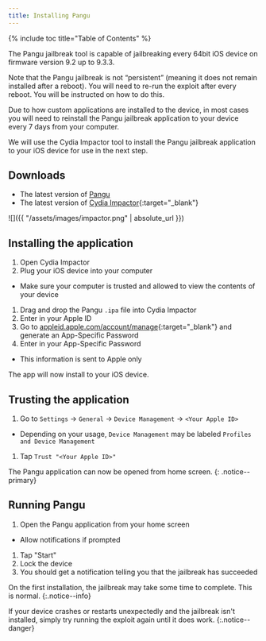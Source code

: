```yaml
---
title: Installing Pangu
---
```


{% include toc title="Table of Contents" %}

The Pangu jailbreak tool is capable of jailbreaking every 64bit iOS device on firmware version 9.2 up to 9.3.3.

Note that the Pangu jailbreak is not “persistent” (meaning it does not remain installed after a reboot). You will need to re-run the exploit after every reboot. You will be instructed on how to do this.

Due to how custom applications are installed to the device, in most cases you will need to reinstall the Pangu jailbreak application to your device every 7 days from your computer.

We will use the Cydia Impactor tool to install the Pangu jailbreak application to your iOS device for use in the next step.

## Downloads

- The latest version of [Pangu](http://dl.pangu.25pp.com/jb/NvwaStone_1.1.ipa)
- The latest version of [Cydia Impactor](http://www.cydiaimpactor.com/){:target="_blank"}

![]({{ "/assets/images/impactor.png" | absolute_url }})

## Installing the application

1. Open Cydia Impactor
1. Plug your iOS device into your computer
  - Make sure your computer is trusted and allowed to view the contents of your device
1. Drag and drop the Pangu `.ipa` file into Cydia Impactor
1. Enter in your Apple ID
1. Go to [appleid.apple.com/account/manage](https://appleid.apple.com/account/manage){:target="_blank"} and generate an App-Specific Password
1. Enter in your App-Specific Password
  - This information is sent to Apple only

The app will now install to your iOS device.

## Trusting the application

1. Go to `Settings` -> `General` -> `Device Management` -> `<Your Apple ID>`
  - Depending on your usage, `Device Management` may be labeled `Profiles and Device Management`
1. Tap `Trust "<Your Apple ID>"`

The Pangu application can now be opened from home screen.
{: .notice--primary}

## Running Pangu

1. Open the Pangu application from your home screen
  - Allow notifications if prompted
1. Tap "Start"
1. Lock the device
1. You should get a notification telling you that the jailbreak has succeeded

On the first installation, the jailbreak may take some time to complete. This is normal.
{:.notice--info}

If your device crashes or restarts unexpectedly and the jailbreak isn't installed, simply try running the exploit again until it does work.
{:.notice--danger}
